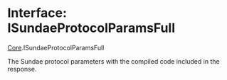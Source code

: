# Interface: ISundaeProtocolParamsFull

[Core](../modules/Core.md).ISundaeProtocolParamsFull

The Sundae protocol parameters with the compiled
code included in the response.
